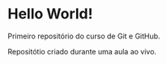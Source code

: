 # Hello World!
 Primeiro repositório do curso de Git e GitHub.

Repositótio criado durante uma aula ao vivo.